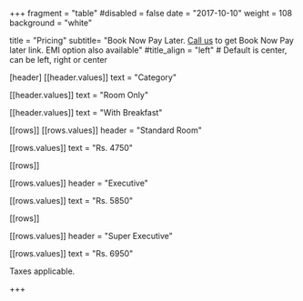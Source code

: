 +++
fragment = "table"
#disabled = false
date = "2017-10-10"
weight = 108
background = "white"

title = "Pricing"
subtitle= "Book Now Pay Later. [Call us](tel:+91-9869779922) to get Book Now Pay later link. EMI option also available"
#title_align = "left" # Default is center, can be left, right or center

[header]
  [[header.values]]
    text = "Category"

  [[header.values]]
    text = "Room Only"

  [[header.values]]
    text = "With Breakfast"



[[rows]]
  [[rows.values]]
    header = "Standard Room"

  

  [[rows.values]]
    text = "Rs. 4750"



[[rows]]

[[rows.values]]
    header = "Executive"



  [[rows.values]]
    text = "Rs. 5850"


    
[[rows]]

 [[rows.values]]
    header = "Super Executive"


  [[rows.values]]
    text = "Rs. 6950"

Taxes applicable. 



+++
